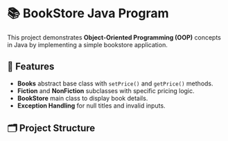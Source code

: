 # 📚 BookStore Java Program

This project demonstrates **Object-Oriented Programming (OOP)** concepts in Java by implementing a simple bookstore application.

## 📌 Features
- **Books** abstract base class with `setPrice()` and `getPrice()` methods.
- **Fiction** and **NonFiction** subclasses with specific pricing logic.
- **BookStore** main class to display book details.
- **Exception Handling** for null titles and invalid inputs.

## 🗂 Project Structure
